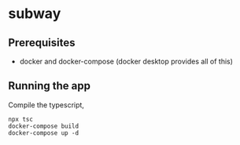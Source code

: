 # subway

## Prerequisites

- docker and docker-compose (docker desktop provides all of this)

## Running the app

Compile the typescript,

```
npx tsc
docker-compose build
docker-compose up -d
```
